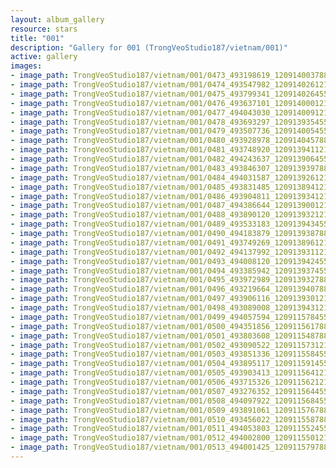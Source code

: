 ```yaml
---
layout: album_gallery
resource: stars
title: "001"
description: "Gallery for 001 (TrongVeoStudio187/vietnam/001)"
active: gallery
images:
- image_path: TrongVeoStudio187/vietnam/001/0473_493198619_1209140037883601_8466637606309752546_n.jpg
- image_path: TrongVeoStudio187/vietnam/001/0474_493547982_1209140261216912_4298354608897465909_n.jpg
- image_path: TrongVeoStudio187/vietnam/001/0475_493799341_1209140264550245_2259500911948023613_n.jpg
- image_path: TrongVeoStudio187/vietnam/001/0476_493637101_1209140001216938_4509672846956708589_n.jpg
- image_path: TrongVeoStudio187/vietnam/001/0477_494043030_1209140091216929_6777227133045907676_n.jpg
- image_path: TrongVeoStudio187/vietnam/001/0478_493693297_1209139354550336_8758933958065950479_n.jpg
- image_path: TrongVeoStudio187/vietnam/001/0479_493507736_1209140054550266_1373565017962319607_n.jpg
- image_path: TrongVeoStudio187/vietnam/001/0480_493928978_1209140457883559_3338937610568610282_n.jpg
- image_path: TrongVeoStudio187/vietnam/001/0481_493748920_1209139411216997_4119176684159789998_n.jpg
- image_path: TrongVeoStudio187/vietnam/001/0482_494243637_1209139064550365_4720330341978814623_n.jpg
- image_path: TrongVeoStudio187/vietnam/001/0483_493846307_1209139397883665_8007014533737665902_n.jpg
- image_path: TrongVeoStudio187/vietnam/001/0484_494031587_1209139261217012_8253020350317728731_n.jpg
- image_path: TrongVeoStudio187/vietnam/001/0485_493831485_1209138941217044_6890747352831494649_n.jpg
- image_path: TrongVeoStudio187/vietnam/001/0486_493904811_1209139341217004_5170789502582598560_n.jpg
- image_path: TrongVeoStudio187/vietnam/001/0487_494386644_1209139001217038_3200571350532434058_n.jpg
- image_path: TrongVeoStudio187/vietnam/001/0488_493890120_1209139321217006_7155362878468013968_n.jpg
- image_path: TrongVeoStudio187/vietnam/001/0489_493533183_1209139434550328_8450257126611191066_n.jpg
- image_path: TrongVeoStudio187/vietnam/001/0490_494183879_1209139387883666_4506563947368083112_n.jpg
- image_path: TrongVeoStudio187/vietnam/001/0491_493749269_1209138961217042_1918897346178259659_n.jpg
- image_path: TrongVeoStudio187/vietnam/001/0492_494137992_1209139311217007_1451001012888456034_n.jpg
- image_path: TrongVeoStudio187/vietnam/001/0493_494008120_1209139424550329_526279947564820082_n.jpg
- image_path: TrongVeoStudio187/vietnam/001/0494_493385942_1209139374550334_1902750645130555765_n.jpg
- image_path: TrongVeoStudio187/vietnam/001/0495_493972989_1209139327883672_8747865515391113020_n.jpg
- image_path: TrongVeoStudio187/vietnam/001/0496_493219664_1209139407883664_2456512939207338056_n.jpg
- image_path: TrongVeoStudio187/vietnam/001/0497_493906116_1209139301217008_381805068670249651_n.jpg
- image_path: TrongVeoStudio187/vietnam/001/0498_493089008_1209139431216995_127362534021178509_n.jpg
- image_path: TrongVeoStudio187/vietnam/001/0499_494057594_1209115784552693_4302416634751505935_n.jpg
- image_path: TrongVeoStudio187/vietnam/001/0500_494351856_1209115617886043_3510808611752624298_n.jpg
- image_path: TrongVeoStudio187/vietnam/001/0501_493803608_1209115487886056_9055617548828565739_n.jpg
- image_path: TrongVeoStudio187/vietnam/001/0502_493090522_1209115731219365_2629411252312678079_n.jpg
- image_path: TrongVeoStudio187/vietnam/001/0503_493851336_1209115584552713_2838730068523807803_n.jpg
- image_path: TrongVeoStudio187/vietnam/001/0504_493895117_1209115914552680_2037573108499229165_n.jpg
- image_path: TrongVeoStudio187/vietnam/001/0505_493903413_1209115641219374_6555739443432675359_n.jpg
- image_path: TrongVeoStudio187/vietnam/001/0506_493715326_1209115621219376_8028357221380997664_n.jpg
- image_path: TrongVeoStudio187/vietnam/001/0507_493276352_1209115644552707_3268950655003896974_n.jpg
- image_path: TrongVeoStudio187/vietnam/001/0508_494097922_1209115684552703_1802663642798516796_n.jpg
- image_path: TrongVeoStudio187/vietnam/001/0509_493891061_1209115767886028_291173800993853483_n.jpg
- image_path: TrongVeoStudio187/vietnam/001/0510_493456022_1209115587886046_4764200330018979790_n.jpg
- image_path: TrongVeoStudio187/vietnam/001/0511_494053803_1209115524552719_5253621915249311730_n.jpg
- image_path: TrongVeoStudio187/vietnam/001/0512_494002800_1209115501219388_1737219095469937643_n.jpg
- image_path: TrongVeoStudio187/vietnam/001/0513_494001425_1209115797886025_1262718082706762775_n.jpg
---
```

